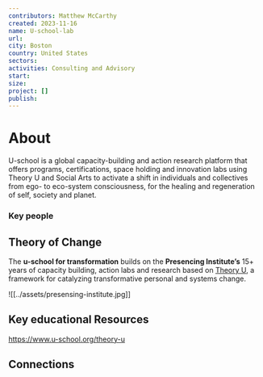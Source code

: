 ```yaml
---
contributors: Matthew McCarthy
created: 2023-11-16
name: U-school-lab
url: 
city: Boston
country: United States
sectors: 
activities: Consulting and Advisory
start: 
size: 
project: []
publish:
---
```


# About 

 U-school is a global capacity-building and action research platform that offers programs, certifications, space holding and innovation labs using Theory U and Social Arts to activate a shift in individuals and collectives from ego- to eco-system consciousness, for the healing and regeneration of self, society and planet.

### Key people 

## Theory of Change 
  
The **u-school for transformation** builds on the **Presencing Institute’s** 15+ years of capacity building, action labs and research based on [Theory U](https://www.u-school.org/theory-u), a framework for catalyzing transformative personal and systems change.

![[../assets/presensing-institute.jpg]]
## Key educational Resources 

https://www.u-school.org/theory-u
## Connections 

